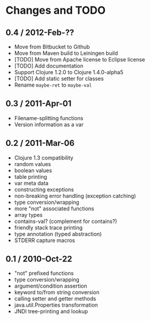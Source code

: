 # Changes and TODO

## 0.4 / 2012-Feb-??

* Move from Bitbucket to Github
* Move from Maven build to Leiningen build
* [TODO] Move from Apache license to Eclipse license
* [TODO] Add documentation
* Support Clojure 1.2.0 to Clojure 1.4.0-alpha5
* [TODO] Add static setter for classes
* Rename `maybe-ret` to `maybe-val`

## 0.3 / 2011-Apr-01

* Filename-splitting functions
* Version information as a var


## 0.2 / 2011-Mar-06

* Clojure 1.3 compatibility
* random values
* boolean values
* table printing
* var meta data
* constructing exceptions
* non-breaking error handling (exception catching)
* type conversion/wrapping
* more "not" associated functions
* array types
* contains-val? (complement for contains?)
* friendly stack trace printing
* type annotation (typed abstraction)
* STDERR capture macros


## 0.1 / 2010-Oct-22

* "not" prefixed functions
* type conversion/wrapping
* argument/condition assertion
* keyword to/from string conversion
* calling setter and getter methods
* java.util.Properties transformation
* JNDI tree-printing and lookup
